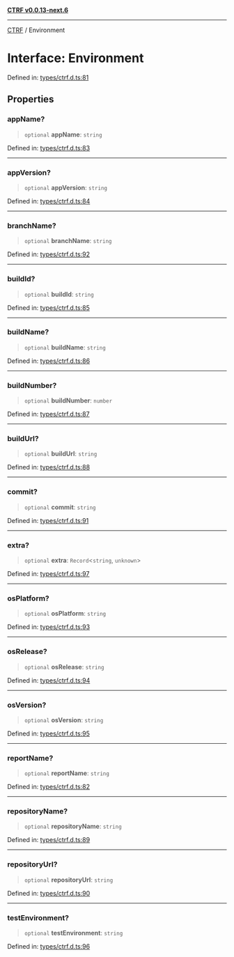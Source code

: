 [**CTRF v0.0.13-next.6**](../README.md)

***

[CTRF](../README.md) / Environment

# Interface: Environment

Defined in: [types/ctrf.d.ts:81](https://github.com/ctrf-io/ctrf-core-js/blob/main/types/ctrf.d.ts#L81)

## Properties

### appName?

> `optional` **appName**: `string`

Defined in: [types/ctrf.d.ts:83](https://github.com/ctrf-io/ctrf-core-js/blob/main/types/ctrf.d.ts#L83)

***

### appVersion?

> `optional` **appVersion**: `string`

Defined in: [types/ctrf.d.ts:84](https://github.com/ctrf-io/ctrf-core-js/blob/main/types/ctrf.d.ts#L84)

***

### branchName?

> `optional` **branchName**: `string`

Defined in: [types/ctrf.d.ts:92](https://github.com/ctrf-io/ctrf-core-js/blob/main/types/ctrf.d.ts#L92)

***

### buildId?

> `optional` **buildId**: `string`

Defined in: [types/ctrf.d.ts:85](https://github.com/ctrf-io/ctrf-core-js/blob/main/types/ctrf.d.ts#L85)

***

### buildName?

> `optional` **buildName**: `string`

Defined in: [types/ctrf.d.ts:86](https://github.com/ctrf-io/ctrf-core-js/blob/main/types/ctrf.d.ts#L86)

***

### buildNumber?

> `optional` **buildNumber**: `number`

Defined in: [types/ctrf.d.ts:87](https://github.com/ctrf-io/ctrf-core-js/blob/main/types/ctrf.d.ts#L87)

***

### buildUrl?

> `optional` **buildUrl**: `string`

Defined in: [types/ctrf.d.ts:88](https://github.com/ctrf-io/ctrf-core-js/blob/main/types/ctrf.d.ts#L88)

***

### commit?

> `optional` **commit**: `string`

Defined in: [types/ctrf.d.ts:91](https://github.com/ctrf-io/ctrf-core-js/blob/main/types/ctrf.d.ts#L91)

***

### extra?

> `optional` **extra**: `Record`\<`string`, `unknown`\>

Defined in: [types/ctrf.d.ts:97](https://github.com/ctrf-io/ctrf-core-js/blob/main/types/ctrf.d.ts#L97)

***

### osPlatform?

> `optional` **osPlatform**: `string`

Defined in: [types/ctrf.d.ts:93](https://github.com/ctrf-io/ctrf-core-js/blob/main/types/ctrf.d.ts#L93)

***

### osRelease?

> `optional` **osRelease**: `string`

Defined in: [types/ctrf.d.ts:94](https://github.com/ctrf-io/ctrf-core-js/blob/main/types/ctrf.d.ts#L94)

***

### osVersion?

> `optional` **osVersion**: `string`

Defined in: [types/ctrf.d.ts:95](https://github.com/ctrf-io/ctrf-core-js/blob/main/types/ctrf.d.ts#L95)

***

### reportName?

> `optional` **reportName**: `string`

Defined in: [types/ctrf.d.ts:82](https://github.com/ctrf-io/ctrf-core-js/blob/main/types/ctrf.d.ts#L82)

***

### repositoryName?

> `optional` **repositoryName**: `string`

Defined in: [types/ctrf.d.ts:89](https://github.com/ctrf-io/ctrf-core-js/blob/main/types/ctrf.d.ts#L89)

***

### repositoryUrl?

> `optional` **repositoryUrl**: `string`

Defined in: [types/ctrf.d.ts:90](https://github.com/ctrf-io/ctrf-core-js/blob/main/types/ctrf.d.ts#L90)

***

### testEnvironment?

> `optional` **testEnvironment**: `string`

Defined in: [types/ctrf.d.ts:96](https://github.com/ctrf-io/ctrf-core-js/blob/main/types/ctrf.d.ts#L96)
